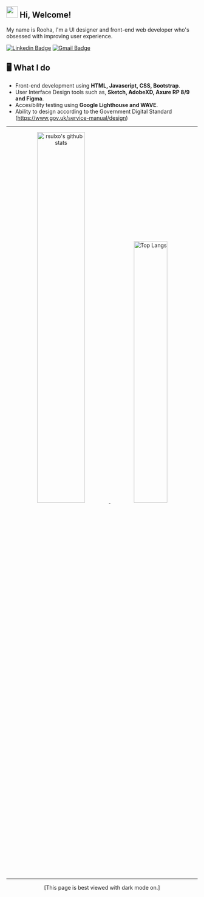 <h2> <img src="https://emojis.slackmojis.com/emojis/images/1588315024/8823/hyperkitty.gif?1588315024" width="30" /> Hi, Welcome! </h2>
My name is Rooha, I'm a UI designer and front-end web developer who's obsessed with improving user experience. 

[![Linkedin Badge](https://img.shields.io/badge/LinkedIn-0077B5?style=for-the-badge&logo=linkedin&logoColor=white&link=https://www.linkedin.com/in/haany-ali)](www.linkedin.com/in/roohas)
[![Gmail Badge](https://img.shields.io/badge/Gmail-D14836?style=for-the-badge&logo=gmail&logoColor=white&link=mailto:rooha14@gmail.com)](mailto:rooha14@gmail.com)

## 🖥️  What I do
- Front-end development using **HTML, Javascript, CSS, Bootstrap**.
- User Interface Design tools such as, **Sketch, AdobeXD, Axure RP 8/9 and Figma**.
- Accesibility testing using **Google Lighthouse and WAVE**.
- Ability to design according to the Government Digital Standard (https://www.gov.uk/service-manual/design)

<hr>
<div align="center">
  
<a  href="https://github.com/rsulxo"> 
  
<img alt="rsulxo's github stats" width="50%" src="https://github-readme-stats.vercel.app/api?username=rsulxo&include_all_commits=true&show_icons=true&theme=dracula&show_owner=true" href="https://github.com/rsulxo" />
<img alt="Top Langs" width="42%" src="https://github-readme-stats.vercel.app/api/top-langs/?username=rsulxo&theme=dracula&layout=compact" href="https://github.com/rsulxo" />

</a>

<hr></hr>

[This page is best viewed with dark mode on.]
